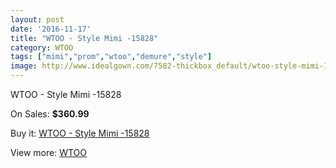 ```yaml
---
layout: post
date: '2016-11-17'
title: "WTOO - Style Mimi -15828"
category: WTOO
tags: ["mimi","prom","wtoo","demure","style"]
image: http://www.idealgown.com/7582-thickbox_default/wtoo-style-mimi-15828.jpg
---
```

WTOO - Style Mimi -15828

On Sales: **$360.99**
<a href="https://www.idealgown.com/en/wtoo/3212-wtoo-style-mimi-15828.html"><amp-img layout="responsive" width="600" height="600" src="//www.idealgown.com/7582-thickbox_default/wtoo-style-mimi-15828.jpg" alt="WTOO - Style Mimi -15828 0" /></a>
<a href="https://www.idealgown.com/en/wtoo/3212-wtoo-style-mimi-15828.html"><amp-img layout="responsive" width="600" height="600" src="//www.idealgown.com/7583-thickbox_default/wtoo-style-mimi-15828.jpg" alt="WTOO - Style Mimi -15828 1" /></a>

Buy it: [WTOO - Style Mimi -15828](https://www.idealgown.com/en/wtoo/3212-wtoo-style-mimi-15828.html "WTOO - Style Mimi -15828")

View more: [WTOO](https://www.idealgown.com/en/39-wtoo "WTOO")
